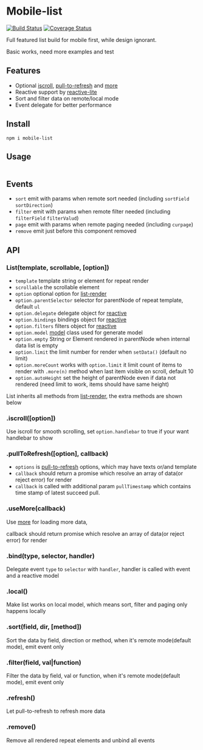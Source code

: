 # Mobile-list

[![Build Status](https://secure.travis-ci.org/chemzqm/mobile-list.svg)](http://travis-ci.org/chemzqm/mobile-list)
[![Coverage Status](https://coveralls.io/repos/chemzqm/mobile-list/badge.svg?branch=master&service=github)](https://coveralls.io/github/chemzqm/mobile-list?branch=master)

Full featured list build for mobile first, while design ignorant.

Basic works, need more examples and test

## Features

* Optional [iscroll](https://github.com/chemzqm/iscroll), [pull-to-refresh](https://github.com/chemzqm/pull-to-refresh) and [more](https://github.com/chemzqm/more)
* Reactive support by [reactive-lite](https://github.com/chemzqm/reactive-lite)
* Sort and filter data on remote/local mode
* Event delegate for better performance

## Install

    npm i mobile-list

## Usage

``` js
```

## Events

* `sort` emit with params when remote sort needed (including `sortField` `sortDirection`)
* `filter` emit with params when remote filter needed (including `filterField` `filterValud`)
* `page` emit with params when remote paging needed (including `curpage`)
* `remove` emit just before this component removed

## API

### List(template, scrollable, [option])

* `template` template string or element for repeat render
* `scrollable` the scrollable element
* `option` optional option for [list-render](https://github.com/chemzqm/list-render)
* `option.parentSelector` selector for parentNode of repeat template, default `ul`
* `option.delegate` delegate object for [reactive](https://github.com/chemzqm/reactive-lite)
* `option.bindings` bindings object for [reactive](https://github.com/chemzqm/reactive-lite)
* `option.filters` filters object for [reactive](https://github.com/chemzqm/reactive-lite)
* `option.model` [model]() class used for generate model
* `option.empty` String or Element rendered in parentNode when internal data list is empty
* `option.limit` the limit number for render when `setData()` (default no limit)
* `option.moreCount` works with `option.limit` it limit count of items to render with `.more(n)` method when last item visible on scroll, default 10
* `option.autoHeight` set the height of parentNode even if data not rendered (need limit to work, items should have same height)

List inherits all methods from [list-render](https://github.com/chemzqm/list-render), the extra methods are shown below

### .iscroll([option])

Use iscroll for smooth scrolling, set `option.handlebar` to true if your want handlebar to show

### .pullToRefresh([option], callback)

* `options` is [pull-to-refresh](https://github.com/chemzqm/pull-to-refresh) options, which may have texts or/and template
* `callback` should return a promise which resolve an array of data(or reject error) for render
* `callback` is called with additional param `pullTimestamp` which contains time stamp of latest succeed pull.

### .useMore(callback)

Use [more](https://github.com/chemzqm/more) for loading more data,

callback should return promise which resolve an array of data(or reject error) for render

### .bind(type, selector, handler)

Delegate event `type` to `selector` with `handler`,
handler is called with event and a reactive model

### .local()

Make list works on local model, which means sort, filter and paging  only happens locally

### .sort(field, dir, [method])

Sort the data by field, direction or method, when it's remote mode(default mode), emit event only

### .filter(field, val|function)

Filter the data by field, val or function, when it's remote mode(default mode), emit event only

### .refresh()

Let pull-to-refresh to refresh more data

### .remove()

Remove all rendered repeat elements and unbind all events
